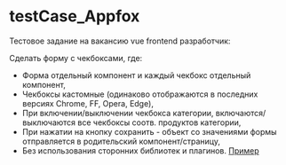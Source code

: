 # testCase_Appfox
Тестовое задание на вакансию vue frontend разработчик:
 
Сделать форму с чекбоксами, где:
 
- Форма отдельный компонент и каждый чекбокс отдельный компонент,
- Чекбоксы кастомные (одинаково отображаются в последних версиях Chrome, FF, Opera, Edge),
- При включении/выключении чекбокса категории, включаются/выключаются все чекбоксы соотв. продуктов категории,
- При нажатии на кнопку сохранить - объект со значениями формы отправляется в родительский компонент/страницу,
- Без использования сторонних библиотек и плагинов.
[Пример](mozg3000.github.com/testCase_Appfox/f80daa2d3506d59f.jpg)
